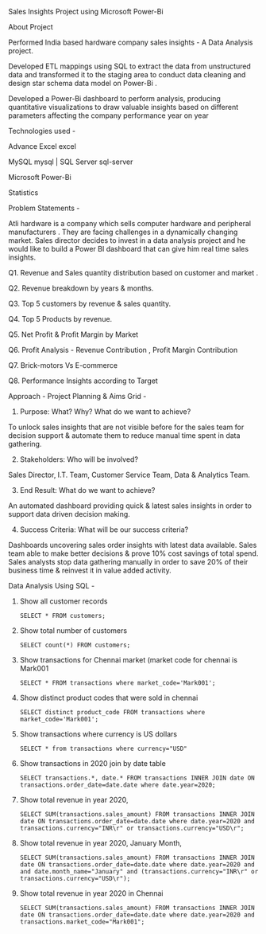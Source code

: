 Sales Insights Project using Microsoft Power-Bi 


About Project 

Performed India based hardware company sales insights - A Data Analysis project.

Developed ETL mappings using SQL to extract the data from unstructured data and transformed it to the staging area to conduct data cleaning and design star schema data model on Power-Bi .

Developed a Power-Bi dashboard to perform analysis, producing quantitative visualizations to draw valuable insights based on different parameters affecting the company performance year on year 

Technologies used - 

Advance Excel excel

MySQL mysql | SQL Server sql-server

Microsoft Power-Bi 

Statistics 


Problem Statements -

Atli hardware is a company which sells computer hardware and peripheral manufacturers . 
They are facing challenges in a dynamically changing market. Sales director decides to invest in a data analysis project and he would like to build a Power BI dashboard that can give him real time sales insights.


Q1. Revenue and Sales quantity distribution based on customer and market .

Q2. Revenue breakdown by years & months.

Q3. Top 5 customers by revenue & sales quantity.

Q4. Top 5 Products by revenue.

Q5. Net Profit & Profit Margin by Market

Q6. Profit Analysis - Revenue Contribution , Profit Margin Contribution 

Q7. Brick-motors Vs E-commerce 

Q8. Performance Insights according to Target 



Approach - Project Planning & Aims Grid - 

1. Purpose: What? Why? What do we want to achieve?

To unlock sales insights that are not visible before for the sales team for decision support & automate them to reduce manual time spent in data gathering.

2. Stakeholders: Who will be involved?

Sales Director,
I.T. Team,
Customer Service Team,
Data & Analytics Team.

3. End Result: What do we want to achieve?

An automated dashboard providing quick & latest sales insights in order to support data driven decision making.

4. Success Criteria: What will be our success criteria?

Dashboards uncovering sales order insights with latest data available.
Sales team able to make better decisions & prove 10% cost savings of total spend.
Sales analysts stop data gathering manually in order to save 20% of their business time & reinvest it in value added activity.

Data Analysis Using SQL - 

1. Show all customer records

    `SELECT * FROM customers;`

1. Show total number of customers

    `SELECT count(*) FROM customers;`

1. Show transactions for Chennai market (market code for chennai is Mark001

    `SELECT * FROM transactions where market_code='Mark001';`

1. Show distinct product codes that were sold in chennai

    `SELECT distinct product_code FROM transactions where market_code='Mark001';`

1. Show transactions where currency is US dollars

    `SELECT * from transactions where currency="USD"`

1. Show transactions in 2020 join by date table

    `SELECT transactions.*, date.* FROM transactions INNER JOIN date ON transactions.order_date=date.date where date.year=2020;`

1. Show total revenue in year 2020,

    `SELECT SUM(transactions.sales_amount) FROM transactions INNER JOIN date ON transactions.order_date=date.date where date.year=2020 and transactions.currency="INR\r" or transactions.currency="USD\r";`
	
1. Show total revenue in year 2020, January Month,

    `SELECT SUM(transactions.sales_amount) FROM transactions INNER JOIN date ON transactions.order_date=date.date where date.year=2020 and and date.month_name="January" and (transactions.currency="INR\r" or transactions.currency="USD\r");`

1. Show total revenue in year 2020 in Chennai

    `SELECT SUM(transactions.sales_amount) FROM transactions INNER JOIN date ON transactions.order_date=date.date where date.year=2020
and transactions.market_code="Mark001";`


